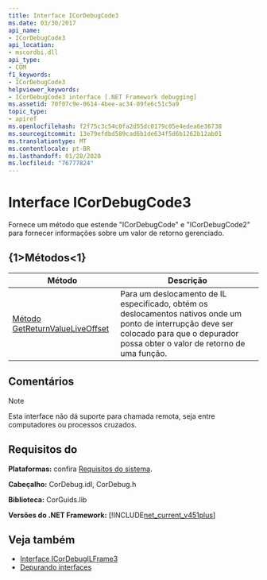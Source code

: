 ```yaml
---
title: Interface ICorDebugCode3
ms.date: 03/30/2017
api_name:
- ICorDebugCode3
api_location:
- mscordbi.dll
api_type:
- COM
f1_keywords:
- ICorDebugCode3
helpviewer_keywords:
- ICorDebugCode3 interface [.NET Framework debugging]
ms.assetid: 70f07c9e-0614-4bee-ac34-09fe6c51c5a9
topic_type:
- apiref
ms.openlocfilehash: f2f75c3c54c0fa2d55dc0179c05e4edea6e36738
ms.sourcegitcommit: 13e79efdbd589cad6b1de634f5d6b1262b12ab01
ms.translationtype: MT
ms.contentlocale: pt-BR
ms.lasthandoff: 01/28/2020
ms.locfileid: "76777824"
---
```

# <a name="icordebugcode3-interface"></a>Interface ICorDebugCode3
Fornece um método que estende "ICorDebugCode" e "ICorDebugCode2" para fornecer informações sobre um valor de retorno gerenciado.  
  
## <a name="methods"></a>{1&gt;Métodos&lt;1}  
  
|Método|Descrição|  
|------------|-----------------|  
|[Método GetReturnValueLiveOffset](icordebugcode3-getreturnvalueliveoffset-method.md)|Para um deslocamento de IL especificado, obtém os deslocamentos nativos onde um ponto de interrupção deve ser colocado para que o depurador possa obter o valor de retorno de uma função.|  
  
## <a name="remarks"></a>Comentários  
  
> [!NOTE]
> Esta interface não dá suporte para chamada remota, seja entre computadores ou processos cruzados.  
  
## <a name="requirements"></a>Requisitos do  
 **Plataformas:** confira [Requisitos do sistema](../../../../docs/framework/get-started/system-requirements.md).  
  
 **Cabeçalho:** CorDebug.idl, CorDebug.h  
  
 **Biblioteca:** CorGuids.lib  
  
 **Versões do .NET Framework:** [!INCLUDE[net_current_v451plus](../../../../includes/net-current-v451plus-md.md)]  
  
## <a name="see-also"></a>Veja também

- [Interface ICorDebugILFrame3](icordebugilframe3-interface.md)
- [Depurando interfaces](debugging-interfaces.md)
